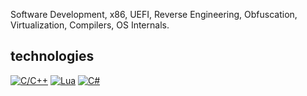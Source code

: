 Software Development, x86, UEFI, Reverse Engineering, Obfuscation, Virtualization, Compilers, OS Internals.

## technologies

[![C/C++](https://img.shields.io/badge/C/C++-%2300599C.svg?logo=c%2B%2B&logoColor=white)](#)
[![Lua](https://img.shields.io/badge/Lua-%232C2D72.svg?logo=lua&logoColor=white)](#)
[![C#](https://img.shields.io/badge/C#-5c2992)](#) 
<!--
[![Unreal Engine](https://img.shields.io/badge/Unreal%20Engine-%23313131.svg?logo=unrealengine&logoColor=white)](#)
-->
